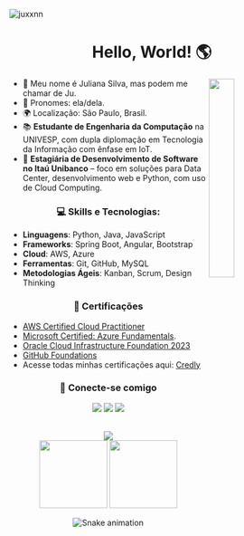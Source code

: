 <p align="left"> <img src="https://komarev.com/ghpvc/?username=juxxnn&label=Profile%20views&color=0e75b6&style=flat" alt="juxxnn" /> </p>

<!-- <h4 align="center">
<img height="400px" width="800px" src="https://i.pinimg.com/originals/7d/07/a2/7d07a255678962d30d8717dcf5dbd266.gif">
</h4> -->

<h1 align="center">Hello, World! 🌎</h1>

<img src="https://assignmentstudio.net/wp-content/uploads/2021/02/giphy.gif" width="30%" height="30%" align="right">

- 👋 Meu nome é Juliana Silva, mas podem me chamar de Ju.  
- 🔹 Pronomes: ela/dela.  
- 🌍 Localização: São Paulo, Brasil.  
- 📚 **Estudante de Engenharia da Computação** na UNIVESP, com dupla diplomação em Tecnologia da Informação com ênfase em IoT.  
- 💼 **Estagiária de Desenvolvimento de Software no Itaú Unibanco** – foco em soluções para Data Center, desenvolvimento web e Python, com uso de Cloud Computing.  

<h3 align="center">💻 Skills e Tecnologias:</h3>

- **Linguagens**: Python, Java, JavaScript  
- **Frameworks**: Spring Boot, Angular, Bootstrap  
- **Cloud**: AWS, Azure  
- **Ferramentas**: Git, GitHub, MySQL  
- **Metodologias Ágeis**: Kanban, Scrum, Design Thinking
  
<h3 align="center">📝 Certificações</h3>

- [AWS Certified Cloud Practitioner](https://www.credly.com/users/juxxnn)
- [Microsoft Certified: Azure Fundamentals](https://learn.microsoft.com/api/credentials/share/pt-br/juxxnn/7EEC9066F6848D6E?sharingId=EA7E5417E2FF5F20).
- [Oracle Cloud Infrastructure Foundation 2023](https://www.credly.com/users/juxxnn)
- [GitHub Foundations](https://www.credly.com/users/juxxnn)
- Acesse todas minhas certificações aqui: [Credly](https://www.credly.com/users/juxxnn)

<div align="center">
<h3 align="center">📧 Conecte-se comigo</h3>
<a href="https://www.linkedin.com/in/julianatadeudasilva/" target="_blank"><img src="https://img.shields.io/badge/LinkedIn-0077B5?style=for-the-badge&logo=linkedin&logoColor=white"></a>
<a href="https://discord.gg/juxxnn#2841" target="_blank"><img src="https://img.shields.io/badge/Discord-7289DA?style=for-the-badge&logo=discord&logoColor=white"></a>
<a href="mailto:julianastankovic@gmail.com" target="_blank"><img src="https://img.shields.io/badge/Gmail-D14836?style=for-the-badge&logo=gmail&logoColor=white"></a>
</p>
</div>

<br>

<div align="center"><img src="https://github-profile-trophy.vercel.app/?username=juxxnn&theme=gruvbox&row=1&column=6&no-frame=true&no-bg=true" /></div>

<div align="center">
  <img height="120em" src="https://github-readme-stats.vercel.app/api?username=juxxnn&hide_title=true&hide_border=true&show_icons=true&line_height=21&text_color=000&icon_color=000&bg_color=0,ea6161,ffc64d,fffc4d,52fa5a&theme=graywhite" />
  <img height="120em" src="https://github-readme-stats.vercel.app/api/top-langs/?username=juxxnn&hide_title=true&hide_border=true&layout=compact&langs_count=6&text_color=000&icon_color=fff&bg_color=0,52fa5a,4dfcff,c64dff&theme=graywhite" />
</div>

<td valign="top">
                
 
 <div align="center">

  ![Snake animation](https://github.com/juxxnn/juxxnn/blob/output/github-contribution-grid-snake.svg)

</div>
